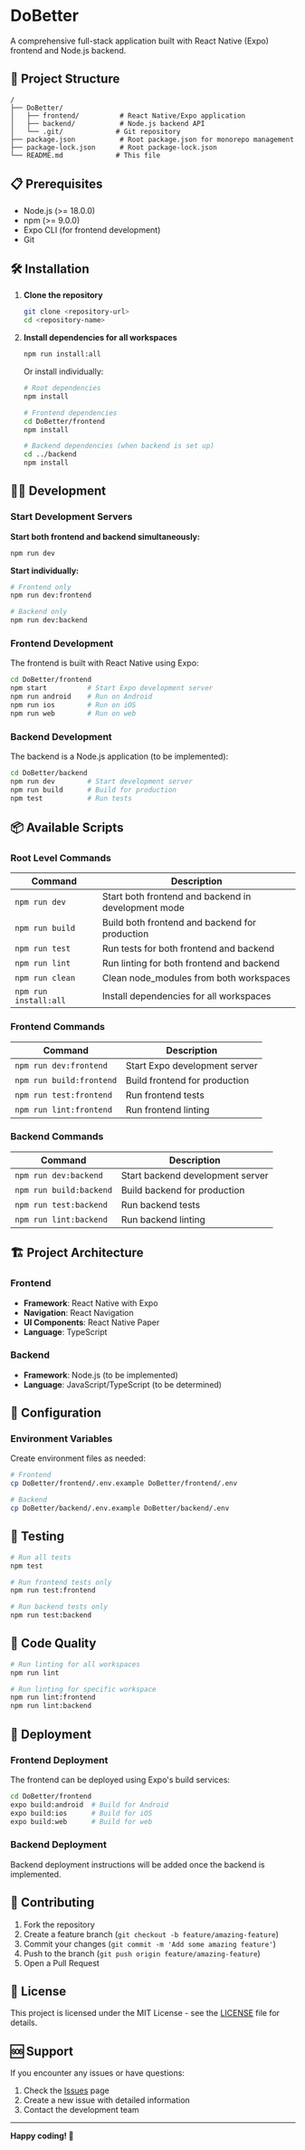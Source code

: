 # DoBetter

A comprehensive full-stack application built with React Native (Expo) frontend and Node.js backend.

## 🚀 Project Structure

```
/
├── DoBetter/
│   ├── frontend/          # React Native/Expo application
│   ├── backend/           # Node.js backend API
│   └── .git/             # Git repository
├── package.json           # Root package.json for monorepo management
├── package-lock.json      # Root package-lock.json
└── README.md             # This file
```

## 📋 Prerequisites

- Node.js (>= 18.0.0)
- npm (>= 9.0.0)
- Expo CLI (for frontend development)
- Git

## 🛠️ Installation

1. **Clone the repository**
   ```bash
   git clone <repository-url>
   cd <repository-name>
   ```

2. **Install dependencies for all workspaces**
   ```bash
   npm run install:all
   ```

   Or install individually:
   ```bash
   # Root dependencies
   npm install
   
   # Frontend dependencies
   cd DoBetter/frontend
   npm install
   
   # Backend dependencies (when backend is set up)
   cd ../backend
   npm install
   ```

## 🏃‍♂️ Development

### Start Development Servers

**Start both frontend and backend simultaneously:**
```bash
npm run dev
```

**Start individually:**
```bash
# Frontend only
npm run dev:frontend

# Backend only
npm run dev:backend
```

### Frontend Development

The frontend is built with React Native using Expo:

```bash
cd DoBetter/frontend
npm start          # Start Expo development server
npm run android    # Run on Android
npm run ios        # Run on iOS
npm run web        # Run on web
```

### Backend Development

The backend is a Node.js application (to be implemented):

```bash
cd DoBetter/backend
npm run dev        # Start development server
npm run build      # Build for production
npm test           # Run tests
```

## 📦 Available Scripts

### Root Level Commands

| Command | Description |
|---------|-------------|
| `npm run dev` | Start both frontend and backend in development mode |
| `npm run build` | Build both frontend and backend for production |
| `npm run test` | Run tests for both frontend and backend |
| `npm run lint` | Run linting for both frontend and backend |
| `npm run clean` | Clean node_modules from both workspaces |
| `npm run install:all` | Install dependencies for all workspaces |

### Frontend Commands

| Command | Description |
|---------|-------------|
| `npm run dev:frontend` | Start Expo development server |
| `npm run build:frontend` | Build frontend for production |
| `npm run test:frontend` | Run frontend tests |
| `npm run lint:frontend` | Run frontend linting |

### Backend Commands

| Command | Description |
|---------|-------------|
| `npm run dev:backend` | Start backend development server |
| `npm run build:backend` | Build backend for production |
| `npm run test:backend` | Run backend tests |
| `npm run lint:backend` | Run backend linting |

## 🏗️ Project Architecture

### Frontend
- **Framework**: React Native with Expo
- **Navigation**: React Navigation
- **UI Components**: React Native Paper
- **Language**: TypeScript

### Backend
- **Framework**: Node.js (to be implemented)
- **Language**: JavaScript/TypeScript (to be determined)

## 🔧 Configuration

### Environment Variables

Create environment files as needed:

```bash
# Frontend
cp DoBetter/frontend/.env.example DoBetter/frontend/.env

# Backend
cp DoBetter/backend/.env.example DoBetter/backend/.env
```

## 🧪 Testing

```bash
# Run all tests
npm test

# Run frontend tests only
npm run test:frontend

# Run backend tests only
npm run test:backend
```

## 📝 Code Quality

```bash
# Run linting for all workspaces
npm run lint

# Run linting for specific workspace
npm run lint:frontend
npm run lint:backend
```

## 🚀 Deployment

### Frontend Deployment
The frontend can be deployed using Expo's build services:

```bash
cd DoBetter/frontend
expo build:android  # Build for Android
expo build:ios      # Build for iOS
expo build:web      # Build for web
```

### Backend Deployment
Backend deployment instructions will be added once the backend is implemented.

## 🤝 Contributing

1. Fork the repository
2. Create a feature branch (`git checkout -b feature/amazing-feature`)
3. Commit your changes (`git commit -m 'Add some amazing feature'`)
4. Push to the branch (`git push origin feature/amazing-feature`)
5. Open a Pull Request

## 📄 License

This project is licensed under the MIT License - see the [LICENSE](LICENSE) file for details.

## 🆘 Support

If you encounter any issues or have questions:

1. Check the [Issues](../../issues) page
2. Create a new issue with detailed information
3. Contact the development team

---

**Happy coding! 🎉** 